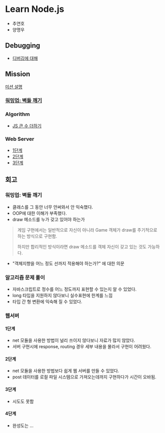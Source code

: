 # Learn Node.js

- 추연호
- 양명우

## Debugging

- [디버깅에 대해](/debugging.md)

## Mission

[미션 설명](https://github.com/woowa-techcamp-2020/woowa-honux/blob/master/week1-day2-new-js-mission.md)

### [워밍업: 벽돌 깨기](https://github.com/woowa-techcamp-2020/myungwoo-Y-younho9-learn-node/tree/master/break-bricks)

### Algorithm

- [JS 큰 수 더하기](/add-number/add.js)

### Web Server

- [1단계](/web-server/netmodule.js)
- [2단계](/web-server/http-server.js)
- [3단계]()

## 회고

### 워밍업: 벽돌 깨기

- 클래스를 그 동안 너무 안써와서 안 익숙했다.
- OOP에 대한 이해가 부족했다.
- draw 메소드를 누가 갖고 있어야 하는가

> 게임 구현에서는 일반적으로 자신이 아니라 Game 객체가 draw를 주기적으로 하는 방식으로 구현함.
>
> 하지만 합리적인 방식이라면 draw 메소드를 객체 자신이 갖고 있는 것도 가능하다.

- "객체지향을 어느 정도 선까지 적용해야 하는가?" 에 대한 의문

### 알고리즘 문제 풀이

- 자바스크립트로 정수를 어느 정도까지 표현할 수 있는지 알 수 있었다.
- long 타입을 지원하지 않다보니 실수표현에 한계를 느낌
- 타입 간 형 변환에 익숙해 질 수 있었다.

### 웹서버

#### 1단계

- net 모듈을 사용한 방법이 널리 쓰이지 않다보니 자료가 많지 않았다.
- 서버 구현시에 response, routing 경우 세부 내용을 몰라서 구현이 어려웠다.

#### 2단계

- net 모듈을 사용한 방법보다 쉽게 웹 서버를 만들 수 있었다.
- post 데이터를 로컬 파일 시스템으로 가져오는데까지 구현하다가 시간이 오바됨.

#### 3단계

- 시도도 못함

#### 4단계

- 완성도는 ...
